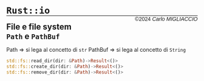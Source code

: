 <style> 
    body{
        text-align: justify; 
    } 

    h2{ margin: 0px; }
</style>

# `Rust::io`
<div style='font-family: Arial; 
            text-align: right; margin-top: -20px; 
            font-size: 14px;
            border-top: 1px solid black'>
    &copy2024 <i>Carlo MIGLIACCIO</i>
</div>

## File e file system

## `Path` e `PathBuf`

Path $\Longrightarrow$ si lega al concetto di `str`
PathBuf $\Longrightarrow$ si lega al concetto di `String`

```rust
std::fs::read_dir(dir: &Path)->Result<()>
std::fs::create_dir(dir: &Path)->Result<()>
std::fs::remove_dir(dir: &Path)->Result<()>
```
